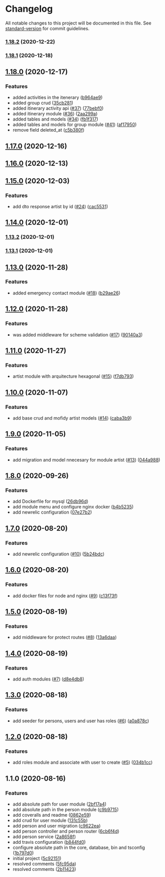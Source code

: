 # Changelog

All notable changes to this project will be documented in this file. See [standard-version](https://github.com/conventional-changelog/standard-version) for commit guidelines.

### [1.18.2](https://github.com/Alver23/cast-entertainment/compare/v1.18.1...v1.18.2) (2020-12-22)

### [1.18.1](https://github.com/Alver23/cast-entertainment/compare/v1.18.0...v1.18.1) (2020-12-18)

## [1.18.0](https://github.com/Alver23/cast-entertainment/compare/v1.17.0...v1.18.0) (2020-12-17)


### Features

* added activities in the itenerary ([b964ae9](https://github.com/Alver23/cast-entertainment/commit/b964ae9b52edd5c08313c5885e67ab0e2f4e6e5a))
* added group crud ([35cb281](https://github.com/Alver23/cast-entertainment/commit/35cb281d143f2cf82642f429583a7bfcf94ab4fa))
* added itinerary activity api ([#37](https://github.com/Alver23/cast-entertainment/issues/37)) ([77bebf0](https://github.com/Alver23/cast-entertainment/commit/77bebf0385b767c0e0dcc4cc182e6e6ab51cb508))
* added itinerary module ([#36](https://github.com/Alver23/cast-entertainment/issues/36)) ([2aa299a](https://github.com/Alver23/cast-entertainment/commit/2aa299a7d639d43553ea04d11fd4690e6f839c83))
* added tables and models ([#34](https://github.com/Alver23/cast-entertainment/issues/34)) ([fb1f317](https://github.com/Alver23/cast-entertainment/commit/fb1f317d53250a7322b028fb4818d1ff4edca49e))
* added tables and models for group module ([#41](https://github.com/Alver23/cast-entertainment/issues/41)) ([af17950](https://github.com/Alver23/cast-entertainment/commit/af17950cddbd9c0df5cc4fa813c6768a41d0cafa))
* remove field deleted_at ([c5b380f](https://github.com/Alver23/cast-entertainment/commit/c5b380f8b210cdbbf818a4c6ebc7d80f5f6d10f5))

## [1.17.0](https://github.com/Alver23/cast-entertainment/compare/v1.16.2...v1.17.0) (2020-12-16)

## [1.16.0](https://github.com/Alver23/cast-entertainment/compare/v1.15.2...v1.16.0) (2020-12-13)

## [1.15.0](https://github.com/Alver23/cast-entertainment/compare/v1.14.0...v1.15.0) (2020-12-03)


### Features

* add dto response artist by id ([#24](https://github.com/Alver23/cast-entertainment/issues/24)) ([cac5531](https://github.com/Alver23/cast-entertainment/commit/cac55316e575728e44e32019694e29bd7e4c4cec))

## [1.14.0](https://github.com/Alver23/cast-entertainment/compare/v1.13.2...v1.14.0) (2020-12-01)

### [1.13.2](https://github.com/Alver23/cast-entertainment/compare/v1.13.1...v1.13.2) (2020-12-01)

### [1.13.1](https://github.com/Alver23/cast-entertainment/compare/v1.13.0...v1.13.1) (2020-12-01)

## [1.13.0](https://github.com/Alver23/cast-entertainment/compare/v1.12.0...v1.13.0) (2020-11-28)


### Features

* added emergency contact module ([#18](https://github.com/Alver23/cast-entertainment/issues/18)) ([b29ae26](https://github.com/Alver23/cast-entertainment/commit/b29ae268dcdb9e87a667fb1901c59049f95b689b))

## [1.12.0](https://github.com/Alver23/cast-entertainment/compare/v1.11.0...v1.12.0) (2020-11-28)


### Features

* was added middleware for scheme validation ([#17](https://github.com/Alver23/cast-entertainment/issues/17)) ([90140a3](https://github.com/Alver23/cast-entertainment/commit/90140a3cb82cfaeb2799a078e5e2a26bc431c1a0))

## [1.11.0](https://github.com/Alver23/cast-entertainment/compare/v1.10.0...v1.11.0) (2020-11-27)


### Features

* artist module with arquitecture hexagonal ([#15](https://github.com/Alver23/cast-entertainment/issues/15)) ([f7db793](https://github.com/Alver23/cast-entertainment/commit/f7db793dfc677942f57611bf0046017200622b16))

## [1.10.0](https://github.com/Alver23/cast-entertainment/compare/v1.9.0...v1.10.0) (2020-11-07)


### Features

* add base crud and mofidy artist models ([#14](https://github.com/Alver23/cast-entertainment/issues/14)) ([caba3b9](https://github.com/Alver23/cast-entertainment/commit/caba3b99bc8f48ff6c72176e65644b8c852e9d59))

## [1.9.0](https://github.com/Alver23/cast-entertainment/compare/v1.8.0...v1.9.0) (2020-11-05)


### Features

* add migration and model nnecesary for module artist ([#13](https://github.com/Alver23/cast-entertainment/issues/13)) ([044a988](https://github.com/Alver23/cast-entertainment/commit/044a988bf3cd422b0ab6f4cb9c0f94c62bc5c348))

## [1.8.0](https://github.com/Alver23/cast-entertainment/compare/v1.7.0...v1.8.0) (2020-09-26)


### Features

* add Dockerfile for mysql ([26db96d](https://github.com/Alver23/cast-entertainment/commit/26db96d2d2caef1ec832a8fe02a3ee78c371e84d))
* add module menu and configure nginx docker ([b4b5235](https://github.com/Alver23/cast-entertainment/commit/b4b523582aee8a2aa0b9aeeec2fd9f84ad821cf0))
* add newrelic configuration ([07e27b2](https://github.com/Alver23/cast-entertainment/commit/07e27b2f7fe109678fedd8ff5876e5278245d7a5))

## [1.7.0](https://github.com/Alver23/cast-entertainment/compare/v1.6.0...v1.7.0) (2020-08-20)


### Features

* add newrelic configuration ([#10](https://github.com/Alver23/cast-entertainment/issues/10)) ([5b24bdc](https://github.com/Alver23/cast-entertainment/commit/5b24bdcf8e2eda1f20cf01f72ac5d552b83525d0))

## [1.6.0](https://github.com/Alver23/cast-entertainment/compare/v1.5.0...v1.6.0) (2020-08-20)


### Features

* add docker files for node and nginx ([#9](https://github.com/Alver23/cast-entertainment/issues/9)) ([c13f73f](https://github.com/Alver23/cast-entertainment/commit/c13f73f3dfb8ca593029dccd0a67b1118961dd8f))

## [1.5.0](https://github.com/Alver23/cast-entertainment/compare/v1.4.0...v1.5.0) (2020-08-19)


### Features

* add middleware for protect routes ([#8](https://github.com/Alver23/cast-entertainment/issues/8)) ([13a6daa](https://github.com/Alver23/cast-entertainment/commit/13a6daad668f5a8dd2bcbfc9b3cd6474bcdf3b5f))

## [1.4.0](https://github.com/Alver23/cast-entertainment/compare/v1.3.0...v1.4.0) (2020-08-19)


### Features

* add auth modules ([#7](https://github.com/Alver23/cast-entertainment/issues/7)) ([d8e4db8](https://github.com/Alver23/cast-entertainment/commit/d8e4db8a3098a5dc0d643ce2bcc18c5412dd46c6))

## [1.3.0](https://github.com/Alver23/cast-entertainment/compare/v1.2.0...v1.3.0) (2020-08-18)


### Features

* add seeder for persons, users and user has roles ([#6](https://github.com/Alver23/cast-entertainment/issues/6)) ([a0a878c](https://github.com/Alver23/cast-entertainment/commit/a0a878c963cad3cf7420bd128cbae216c270dc52))

## [1.2.0](https://github.com/Alver23/cast-entertainment/compare/v1.1.0...v1.2.0) (2020-08-18)


### Features

* add roles module and associate with user to create ([#5](https://github.com/Alver23/cast-entertainment/issues/5)) ([034b1cc](https://github.com/Alver23/cast-entertainment/commit/034b1cca6d57895ba21af582b3160f9733ba02af))

## 1.1.0 (2020-08-16)


### Features

* add absolute path for user module ([2bf17a4](https://github.com/Alver23/cast-entertainment/commit/2bf17a498a9ffdce465c0e762d5fd90bb8f4520c))
* add absolute path in the person module ([c9b9715](https://github.com/Alver23/cast-entertainment/commit/c9b9715bdd74026efbae24f49b44885703b4ad0b))
* add coveralls and readme ([0862e59](https://github.com/Alver23/cast-entertainment/commit/0862e5934fc140ee431ae23b07256d36dd32ce3e))
* add crud for user module ([131c55b](https://github.com/Alver23/cast-entertainment/commit/131c55b396fa0b2ede2ce8386f1a1dd671bb4c16))
* add person and user migration ([c9622ea](https://github.com/Alver23/cast-entertainment/commit/c9622ea5104fa3e0bd9caccb38b01151b896aa11))
* add person controller and person router ([6cb6f4d](https://github.com/Alver23/cast-entertainment/commit/6cb6f4dea1fcaa308a57c30d44567b84532cae47))
* add person service ([2a8658f](https://github.com/Alver23/cast-entertainment/commit/2a8658f3f0454512b52e084f0fe475769fb6a69d))
* add travis configuration ([b844fd0](https://github.com/Alver23/cast-entertainment/commit/b844fd075183848b10c37bd1f3b64f90e5beb7c3))
* configure absolute path in the core, database, bin and tsconfig ([1b797d0](https://github.com/Alver23/cast-entertainment/commit/1b797d0c4ef6cfb57535f2e060e3d0e382322669))
* initial project ([5c92151](https://github.com/Alver23/cast-entertainment/commit/5c92151b80bad75afb68c0631361444cebd370b0))
* resolved comments ([5fc95da](https://github.com/Alver23/cast-entertainment/commit/5fc95da2f6222e7ca95a99e07ad3817c4f632f2f))
* resolved comments ([2b11423](https://github.com/Alver23/cast-entertainment/commit/2b114234f631eef23137b57f993f011eb1f16bbb))
